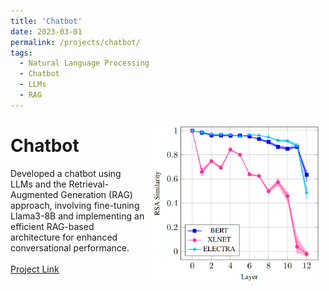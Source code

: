 ```yaml
---
title: 'Chatbot'
date: 2023-03-01
permalink: /projects/chatbot/
tags:
  - Natural Language Processing
  - Chatbot
  - LLMs
  - RAG
---
```

<img style="margin: 9px;" align="right" src="/images/posts/2021-09-layer-wise-probing-on-bertoids/rsa_mnli.png" width="270" >

Chatbot
======
Developed a chatbot using LLMs and the Retrieval-Augmented Generation (RAG) approach, involving fine-tuning Llama3-8B and implementing an efficient RAG-based architecture for enhanced conversational performance.
<br><br>
<a class="blue-button read-paper-button" href="https://github.com/danfarh/generative-chatbot">Project Link</a>